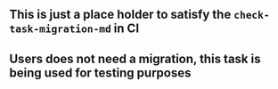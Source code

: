 ## This is just a place holder to satisfy the `check-task-migration-md` in CI
## Users does not need a migration, this task is being used for testing purposes